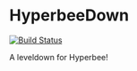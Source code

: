 # HyperbeeDown
[![Build Status](https://travis-ci.org/andrewosh/hyperbeedown.svg?branch=master)](https://travis-ci.org/andrewosh/hyperbeedown)

A leveldown for Hyperbee!
